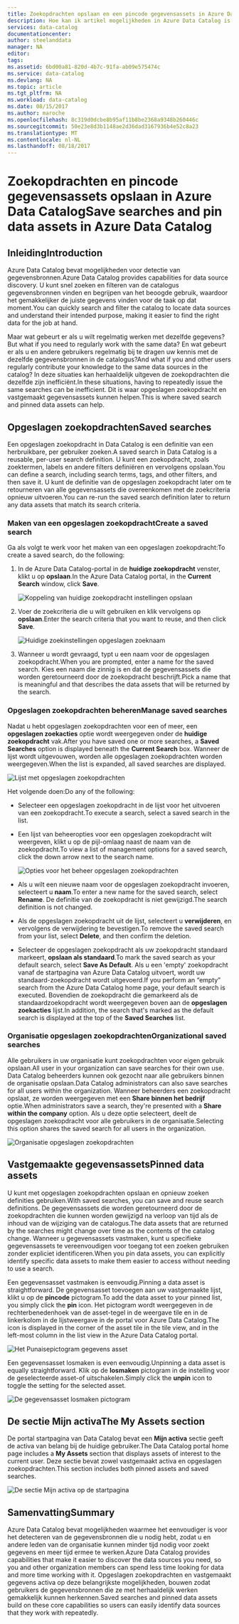 ```yaml
---
title: Zoekopdrachten opslaan en een pincode gegevensassets in Azure Data Catalog | Microsoft Docs
description: Hoe kan ik artikel mogelijkheden in Azure Data Catalog is gemarkeerd voor het opslaan van gegevensbronnen en gegevensassets voor later gebruik.
services: data-catalog
documentationcenter: 
author: steelanddata
manager: NA
editor: 
tags: 
ms.assetid: 6bd00a81-820d-4b7c-91fa-ab09e575474c
ms.service: data-catalog
ms.devlang: NA
ms.topic: article
ms.tgt_pltfrm: NA
ms.workload: data-catalog
ms.date: 08/15/2017
ms.author: maroche
ms.openlocfilehash: 8c319d0dcbe8b95af11b8be2368a9348b260446c
ms.sourcegitcommit: 50e23e8d3b1148ae2d36dad3167936b4e52c8a23
ms.translationtype: MT
ms.contentlocale: nl-NL
ms.lasthandoff: 08/18/2017
---
```

# <a name="save-searches-and-pin-data-assets-in-azure-data-catalog"></a><span data-ttu-id="08390-103">Zoekopdrachten en pincode gegevensassets opslaan in Azure Data Catalog</span><span class="sxs-lookup"><span data-stu-id="08390-103">Save searches and pin data assets in Azure Data Catalog</span></span>
## <a name="introduction"></a><span data-ttu-id="08390-104">Inleiding</span><span class="sxs-lookup"><span data-stu-id="08390-104">Introduction</span></span>
<span data-ttu-id="08390-105">Azure Data Catalog bevat mogelijkheden voor detectie van gegevensbronnen.</span><span class="sxs-lookup"><span data-stu-id="08390-105">Azure Data Catalog provides capabilities for data source discovery.</span></span> <span data-ttu-id="08390-106">U kunt snel zoeken en filteren van de catalogus gegevensbronnen vinden en begrijpen van het beoogde gebruik, waardoor het gemakkelijker de juiste gegevens vinden voor de taak op dat moment.</span><span class="sxs-lookup"><span data-stu-id="08390-106">You can quickly search and filter the catalog to locate data sources and understand their intended purpose, making it easier to find the right data for the job at hand.</span></span>

<span data-ttu-id="08390-107">Maar wat gebeurt er als u wilt regelmatig werken met dezelfde gegevens?</span><span class="sxs-lookup"><span data-stu-id="08390-107">But what if you need to regularly work with the same data?</span></span> <span data-ttu-id="08390-108">En wat gebeurt er als u en andere gebruikers regelmatig bij te dragen uw kennis met de dezelfde gegevensbronnen in de catalogus?</span><span class="sxs-lookup"><span data-stu-id="08390-108">And what if you and other users regularly contribute your knowledge to the same data sources in the catalog?</span></span> <span data-ttu-id="08390-109">In deze situaties kan herhaaldelijk uitgeven de zoekopdrachten die dezelfde zijn inefficiënt.</span><span class="sxs-lookup"><span data-stu-id="08390-109">In these situations, having to repeatedly issue the same searches can be inefficient.</span></span> <span data-ttu-id="08390-110">Dit is waar opgeslagen zoekopdracht en vastgemaakt gegevensassets kunnen helpen.</span><span class="sxs-lookup"><span data-stu-id="08390-110">This is where saved search and pinned data assets can help.</span></span>

## <a name="saved-searches"></a><span data-ttu-id="08390-111">Opgeslagen zoekopdrachten</span><span class="sxs-lookup"><span data-stu-id="08390-111">Saved searches</span></span>
<span data-ttu-id="08390-112">Een opgeslagen zoekopdracht in Data Catalog is een definitie van een herbruikbare, per gebruiker zoeken.</span><span class="sxs-lookup"><span data-stu-id="08390-112">A saved search in Data Catalog is a reusable, per-user search definition.</span></span> <span data-ttu-id="08390-113">U kunt een zoekopdracht, zoals zoektermen, labels en andere filters definiëren en vervolgens opslaan.</span><span class="sxs-lookup"><span data-stu-id="08390-113">You can define a search, including search terms, tags, and other filters, and then save it.</span></span> <span data-ttu-id="08390-114">U kunt de definitie van de opgeslagen zoekopdracht later om te retourneren van alle gegevensassets die overeenkomen met de zoekcriteria opnieuw uitvoeren.</span><span class="sxs-lookup"><span data-stu-id="08390-114">You can re-run the saved search definition later to return any data assets that match its search criteria.</span></span>

### <a name="create-a-saved-search"></a><span data-ttu-id="08390-115">Maken van een opgeslagen zoekopdracht</span><span class="sxs-lookup"><span data-stu-id="08390-115">Create a saved search</span></span>
<span data-ttu-id="08390-116">Ga als volgt te werk voor het maken van een opgeslagen zoekopdracht:</span><span class="sxs-lookup"><span data-stu-id="08390-116">To create a saved search, do the following:</span></span>
1. <span data-ttu-id="08390-117">In de Azure Data Catalog-portal in de **huidige zoekopdracht** venster, klikt u op **opslaan**.</span><span class="sxs-lookup"><span data-stu-id="08390-117">In the Azure Data Catalog portal, in the **Current Search** window, click **Save**.</span></span> 

    ![Koppeling van huidige zoekopdracht instellingen opslaan](./media/data-catalog-how-to-save-pin/01-save-option.png) 

2. <span data-ttu-id="08390-119">Voer de zoekcriteria die u wilt gebruiken en klik vervolgens op **opslaan**.</span><span class="sxs-lookup"><span data-stu-id="08390-119">Enter the search criteria that you want to reuse, and then click **Save**.</span></span>

    ![Huidige zoekinstellingen opgeslagen zoeknaam](./media/data-catalog-how-to-save-pin/02-name.png)

3. <span data-ttu-id="08390-121">Wanneer u wordt gevraagd, typt u een naam voor de opgeslagen zoekopdracht.</span><span class="sxs-lookup"><span data-stu-id="08390-121">When you are prompted, enter a name for the saved search.</span></span> <span data-ttu-id="08390-122">Kies een naam die zinnig is en dat de gegevensassets die worden geretourneerd door de zoekopdracht beschrijft.</span><span class="sxs-lookup"><span data-stu-id="08390-122">Pick a name that is meaningful and that describes the data assets that will be returned by the search.</span></span>

### <a name="manage-saved-searches"></a><span data-ttu-id="08390-123">Opgeslagen zoekopdrachten beheren</span><span class="sxs-lookup"><span data-stu-id="08390-123">Manage saved searches</span></span>
<span data-ttu-id="08390-124">Nadat u hebt opgeslagen zoekopdrachten voor een of meer, een **opgeslagen zoekacties** optie wordt weergegeven onder de **huidige zoekopdracht** vak.</span><span class="sxs-lookup"><span data-stu-id="08390-124">After you have saved one or more searches, a **Saved Searches** option is displayed beneath the **Current Search** box.</span></span> <span data-ttu-id="08390-125">Wanneer de lijst wordt uitgevouwen, worden alle opgeslagen zoekopdrachten worden weergegeven.</span><span class="sxs-lookup"><span data-stu-id="08390-125">When the list is expanded, all saved searches are displayed.</span></span>

 ![Lijst met opgeslagen zoekopdrachten](./media/data-catalog-how-to-save-pin/03-list.png)

<span data-ttu-id="08390-127">Het volgende doen:</span><span class="sxs-lookup"><span data-stu-id="08390-127">Do any of the following:</span></span>

* <span data-ttu-id="08390-128">Selecteer een opgeslagen zoekopdracht in de lijst voor het uitvoeren van een zoekopdracht.</span><span class="sxs-lookup"><span data-stu-id="08390-128">To execute a search, select a saved search in the list.</span></span>

* <span data-ttu-id="08390-129">Een lijst van beheeropties voor een opgeslagen zoekopdracht wilt weergeven, klikt u op de pijl-omlaag naast de naam van de zoekopdracht.</span><span class="sxs-lookup"><span data-stu-id="08390-129">To view a list of management options for a saved search, click the down arrow next to the search name.</span></span>

    ![Opties voor het beheer opgeslagen zoekopdrachten](./media/data-catalog-how-to-save-pin/04-managing.png)

* <span data-ttu-id="08390-131">Als u wilt een nieuwe naam voor de opgeslagen zoekopdracht invoeren, selecteert u **naam**.</span><span class="sxs-lookup"><span data-stu-id="08390-131">To enter a new name for the saved search, select **Rename**.</span></span> <span data-ttu-id="08390-132">De definitie van de zoekopdracht is niet gewijzigd.</span><span class="sxs-lookup"><span data-stu-id="08390-132">The search definition is not changed.</span></span>

* <span data-ttu-id="08390-133">Als de opgeslagen zoekopdracht uit de lijst, selecteert u **verwijderen**, en vervolgens de verwijdering te bevestigen.</span><span class="sxs-lookup"><span data-stu-id="08390-133">To remove the saved search from your list, select **Delete**, and then confirm the deletion.</span></span>

* <span data-ttu-id="08390-134">Selecteer de opgeslagen zoekopdracht als uw zoekopdracht standaard markeert, **opslaan als standaard**.</span><span class="sxs-lookup"><span data-stu-id="08390-134">To mark the saved search as your default search, select **Save As Default**.</span></span> <span data-ttu-id="08390-135">Als u een 'empty' zoekopdracht vanaf de startpagina van Azure Data Catalog uitvoert, wordt uw standaard-zoekopdracht wordt uitgevoerd.</span><span class="sxs-lookup"><span data-stu-id="08390-135">If you perform an “empty” search from the Azure Data Catalog home page, your default search is executed.</span></span> <span data-ttu-id="08390-136">Bovendien de zoekopdracht die gemarkeerd als de standaardzoekopdracht wordt weergegeven boven aan de **opgeslagen zoekacties** lijst.</span><span class="sxs-lookup"><span data-stu-id="08390-136">In addition, the search that's marked as the default search is displayed at the top of the **Saved Searches** list.</span></span>

### <a name="organizational-saved-searches"></a><span data-ttu-id="08390-137">Organisatie opgeslagen zoekopdrachten</span><span class="sxs-lookup"><span data-stu-id="08390-137">Organizational saved searches</span></span>
<span data-ttu-id="08390-138">Alle gebruikers in uw organisatie kunt zoekopdrachten voor eigen gebruik opslaan.</span><span class="sxs-lookup"><span data-stu-id="08390-138">All user in your organization can save searches for their own use.</span></span> <span data-ttu-id="08390-139">Data Catalog beheerders kunnen ook gezocht naar alle gebruikers binnen de organisatie opslaan.</span><span class="sxs-lookup"><span data-stu-id="08390-139">Data Catalog administrators can also save searches for all users within the organization.</span></span> <span data-ttu-id="08390-140">Wanneer beheerders een zoekopdracht opslaat, ze worden weergegeven met een **Share binnen het bedrijf** optie.</span><span class="sxs-lookup"><span data-stu-id="08390-140">When administrators save a search, they're presented with a **Share within the company** option.</span></span> <span data-ttu-id="08390-141">Als u deze optie selecteert, deelt de opgeslagen zoekopdracht voor alle gebruikers in de organisatie.</span><span class="sxs-lookup"><span data-stu-id="08390-141">Selecting this option shares the saved search for all users in the organization.</span></span>

 ![Organisatie opgeslagen zoekopdrachten](./media/data-catalog-how-to-save-pin/08-organizational-saved-search.png)

## <a name="pinned-data-assets"></a><span data-ttu-id="08390-143">Vastgemaakte gegevensassets</span><span class="sxs-lookup"><span data-stu-id="08390-143">Pinned data assets</span></span>
<span data-ttu-id="08390-144">U kunt met opgeslagen zoekopdrachten opslaan en opnieuw zoeken definities gebruiken.</span><span class="sxs-lookup"><span data-stu-id="08390-144">With saved searches, you can save and reuse search definitions.</span></span> <span data-ttu-id="08390-145">De gegevensassets die worden geretourneerd door de zoekopdrachten die kunnen worden gewijzigd na verloop van tijd als de inhoud van de wijziging van de catalogus.</span><span class="sxs-lookup"><span data-stu-id="08390-145">The data assets that are returned by the searches might change over time as the contents of the catalog change.</span></span> <span data-ttu-id="08390-146">Wanneer u gegevensassets vastmaken, kunt u specifieke gegevensassets te vereenvoudigen voor toegang tot een zoeken gebruiken zonder expliciet identificeren.</span><span class="sxs-lookup"><span data-stu-id="08390-146">When you pin data assets, you can explicitly identify specific data assets to make them easier to access without needing to use a search.</span></span>

<span data-ttu-id="08390-147">Een gegevensasset vastmaken is eenvoudig.</span><span class="sxs-lookup"><span data-stu-id="08390-147">Pinning a data asset is straightforward.</span></span> <span data-ttu-id="08390-148">De gegevensasset toevoegen aan uw vastgemaakte lijst, klikt u op de **pincode** pictogram.</span><span class="sxs-lookup"><span data-stu-id="08390-148">To add the data asset to your pinned list, you simply click the **pin** icon.</span></span> <span data-ttu-id="08390-149">Het pictogram wordt weergegeven in de rechterbenedenhoek van de asset-tegel in de weergave tile en in de linkerkolom in de lijstweergave in de portal voor Azure Data Catalog.</span><span class="sxs-lookup"><span data-stu-id="08390-149">The icon is displayed in the corner of the asset tile in the tile view, and in the left-most column in the list view in the Azure Data Catalog portal.</span></span>

![Het Punaisepictogram gegevens asset](./media/data-catalog-how-to-save-pin/05-pinning.png)

<span data-ttu-id="08390-151">Een gegevensasset losmaken is even eenvoudig.</span><span class="sxs-lookup"><span data-stu-id="08390-151">Unpinning a data asset is equally straightforward.</span></span> <span data-ttu-id="08390-152">Klik op de **losmaken** pictogram in de instelling voor de geselecteerde asset-of uitschakelen.</span><span class="sxs-lookup"><span data-stu-id="08390-152">Simply click the **unpin** icon to toggle the setting for the selected asset.</span></span>

![De gegevensasset losmaken pictogram](./media/data-catalog-how-to-save-pin/06-unpinning.png)

## <a name="the-my-assets-section"></a><span data-ttu-id="08390-154">De sectie Mijn activa</span><span class="sxs-lookup"><span data-stu-id="08390-154">The My Assets section</span></span>
<span data-ttu-id="08390-155">De portal startpagina van Data Catalog bevat een **Mijn activa** sectie geeft de activa van belang bij de huidige gebruiker.</span><span class="sxs-lookup"><span data-stu-id="08390-155">The Data Catalog portal home page includes a **My Assets** section that displays assets of interest to the current user.</span></span> <span data-ttu-id="08390-156">Deze sectie bevat zowel vastgemaakt activa en opgeslagen zoekopdrachten.</span><span class="sxs-lookup"><span data-stu-id="08390-156">This section includes both pinned assets and saved searches.</span></span>

![De sectie Mijn activa op de startpagina](./media/data-catalog-how-to-save-pin/07-my-assets.png)

## <a name="summary"></a><span data-ttu-id="08390-158">Samenvatting</span><span class="sxs-lookup"><span data-stu-id="08390-158">Summary</span></span>
<span data-ttu-id="08390-159">Azure Data Catalog bevat mogelijkheden waarmee het eenvoudiger is voor het detecteren van de gegevensbronnen die u nodig hebt, zodat u en andere leden van de organisatie kunnen minder tijd nodig voor zoekt gegevens en meer tijd ermee te werken.</span><span class="sxs-lookup"><span data-stu-id="08390-159">Azure Data Catalog provides capabilities that make it easier to discover the data sources you need, so you and other organization members can spend less time looking for data and more time working with it.</span></span> <span data-ttu-id="08390-160">Opgeslagen zoekopdrachten en vastgemaakt gegevens activa op deze belangrijkste mogelijkheden, bouwen zodat gebruikers de gegevensbronnen die ze met herhaaldelijk werken gemakkelijk kunnen herkennen.</span><span class="sxs-lookup"><span data-stu-id="08390-160">Saved searches and pinned data assets build on these core capabilities so users can easily identify data sources that they work with repeatedly.</span></span>
